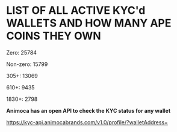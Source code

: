 # LIST OF ALL ACTIVE KYC'd WALLETS AND HOW MANY APE COINS THEY OWN

Zero: 25784

Non-zero: 15799

305+: 13069

610+: 9435

1830+: 2798

**Animoca has an open API to check the KYC status for any wallet**

https://kyc-api.animocabrands.com/v1.0/profile/?walletAddress=